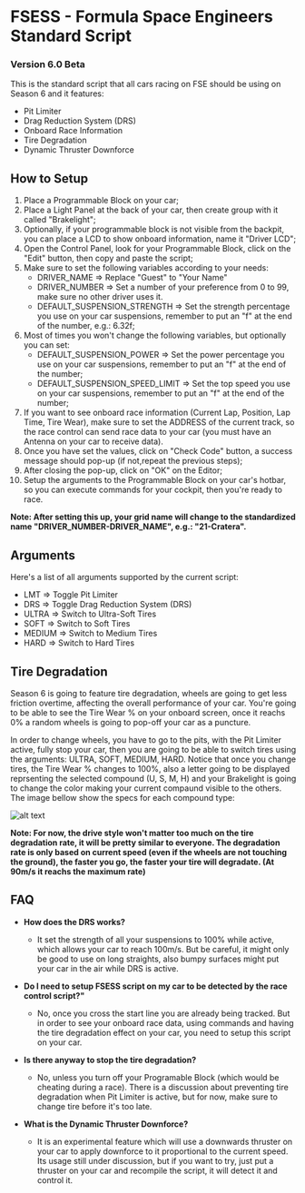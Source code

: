 # FSESS - Formula Space Engineers Standard Script

### Version 6.0 Beta

This is the standard script that all cars racing on FSE should be using on Season 6 and it features:
- Pit Limiter
- Drag Reduction System (DRS)
- Onboard Race Information
- Tire Degradation
- Dynamic Thruster Downforce

## How to Setup
1. Place a Programmable Block on your car;
2. Place a Light Panel at the back of your car, then create  group with it called "Brakelight";
3. Optionally, if your programmable block is not visible from the backpit, you can place a LCD to show onboard information, name it "Driver LCD";
4. Open the Control Panel, look for your Programmable Block, click on the "Edit" button, then copy and paste the script;
5. Make sure to set the following variables according to your needs:
   - DRIVER_NAME => Replace "Guest" to "Your Name"
   - DRIVER_NUMBER => Set a number of your preference from 0 to 99, make sure no other driver uses it.
   - DEFAULT_SUSPENSION_STRENGTH => Set the strength percentage you use on your car suspensions, remember to put an "f" at the end of the number, e.g.: 6.32f;
6. Most of times you won't change the following variables, but optionally you can set:
   - DEFAULT_SUSPENSION_POWER => Set the power percentage you use on your car suspensions, remember to put an "f" at the end of the number;
   - DEFAULT_SUSPENSION_SPEED_LIMIT => Set the top speed you use on your car suspensions, remember to put an "f" at the end of the number;
7. If you want to see onboard race information (Current Lap, Position, Lap Time, Tire Wear), make sure to set the ADDRESS of the current track, so the race control can send race data to your car (you must have an Antenna on your car to receive data). 
8. Once you have set the values, click on "Check Code" button, a success message should pop-up (if not,repeat the previous steps);
9. After closing the pop-up, click on "OK" on the Editor;
10. Setup the arguments to the Programmable Block on your car's hotbar, so you can execute commands for your cockpit, then you're ready to race.

**Note: After setting this up, your grid name will change to the standardized name "DRIVER_NUMBER-DRIVER_NAME", e.g.: "21-Cratera".**

## Arguments
Here's a list of all arguments supported by the current script:
- LMT    => Toggle Pit Limiter
- DRS    => Toggle Drag Reduction System (DRS)
- ULTRA  => Switch to Ultra-Soft Tires
- SOFT   => Switch to Soft Tires
- MEDIUM => Switch to Medium Tires
- HARD   => Switch to Hard Tires

## Tire Degradation
Season 6 is going to feature tire degradation, wheels are going to get less friction overtime, affecting the overall performance of your car. You're going to be able to see the Tire Wear % on your onboard screen, once it reachs 0% a random wheels is going to pop-off your car as a puncture.

In order to change wheels, you have to go to the pits, with the Pit Limiter active, fully stop your car, then you are going to be able to switch tires using the arguments: ULTRA, SOFT, MEDIUM, HARD. Notice that once you change tires, the Tire Wear % changes to 100%, also a letter going to be displayed reprsenting the selected compound (U, S, M, H) and your Brakelight is going to change the color making your current compaund visible to the others. The image bellow show the specs for each compound type:

![alt text](https://i.imgur.com/Tr5E8Ye.png)

**Note: For now, the drive style won't matter too much on the tire degradation rate, it will be pretty similar to everyone. The degradation rate is only based on current speed (even if the wheels are not touching the ground), the faster you go, the faster your tire will degradate. (At 90m/s it reachs the maximum rate)**

## FAQ
- **How does the DRS works?**
  - It set the strength of all your suspensions to 100% while active, which allows your car to reach 100m/s. But be careful, it might only be good to use on long straights, also bumpy surfaces might put your car in the air while DRS is active.
  
- **Do I need to setup FSESS script on my car to be detected by the race control script?"**
  - No, once you cross the start line you are already being tracked. But in order to see your onboard race data, using commands and having the tire degradation effect on your car, you need to setup this script on your car.
  
- **Is there anyway to stop the tire degradation?**
  - No, unless you turn off your Programable Block (which would be cheating during a race). There is a discussion about preventing tire degradation when Pit Limiter is active, but for now, make sure to change tire before it's too late.
  
- **What is the Dynamic Thruster Downforce?**
  - It is an experimental feature which will use a downwards thruster on your car to apply downforce to it proportional to the current speed. Its usage still under discussion, but if you want to try, just put a thruster on your car and recompile the script, it will detect it and control it.
